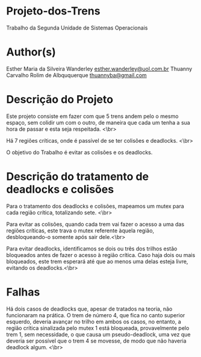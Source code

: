 # Projeto-dos-Trens
Trabalho da Segunda Unidade de Sistemas Operacionais

# Author(s)

<!-- TODO -->
Esther Maria da Silveira Wanderley
esther.wanderley@uol.com.br
Thuanny Carvalho Rolim de Albququerque
thuannyba@gmail.com


# Descrição do Projeto
 Este projeto consiste em fazer com que 5 trens andem pelo o mesmo espaço, sem colidir um com o outro, de maneira que cada um tenha a sua hora de passar e esta seja respeitada. <\br>

  Há 7 regiões críticas, onde é passível de se ter colisões e deadlocks. <\br>
    
  O objetivo do Trabalho é evitar as colisões e os deadlocks. 
    

# Descrição do tratamento de deadlocks e colisões

Para o tratamento dos deadlocks e colisões, mapeamos um mutex para cada região crítica, totalizando sete. <\br>

Para evitar as colisões, quando cada trem vai fazer o acesso a uma das regiões críticas, este trava o mutex referente àquela região, desbloqueando-o somente após sair dele.<\br>

Para evitar deadlocks, identificamos se dois ou três dos trilhos estão bloqueados antes de fazer o acesso à região crítica. Caso haja dois ou mais bloqueados, este trem esperará até que ao menos uma delas esteja livre, evitando os deadlocks.<\br>

# Falhas

Há dois casos de deadlocks que, apesar de tratados na teoria, não funcionaram na prática. O trem de número 4, que fica no canto superior esquerdo, deveria avançar no trilho em ambos os casos, no entanto, a região crítica sinalizada pelo mutex 1 está bloqueada, provavelmente pelo trem 1, sem necessidade, o que causa um pseudo-deadlock, uma vez que deveria ser possível que o trem 4 se movesse, de modo que não haveria deadlock algum. <\br>
